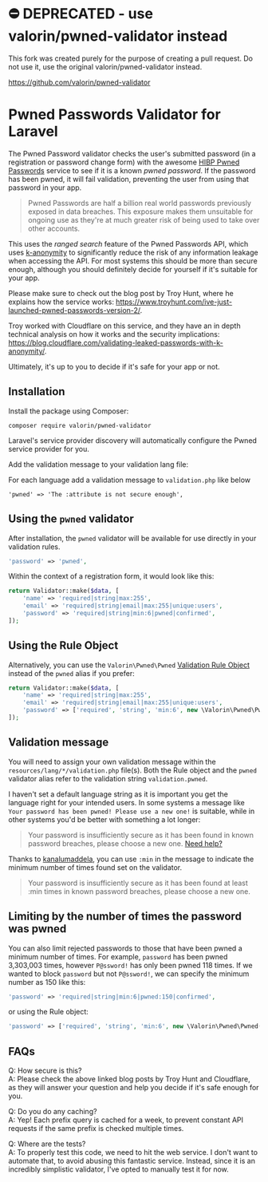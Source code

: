# ⛔️ DEPRECATED - use valorin/pwned-validator instead

This fork was created purely for the purpose of creating a pull request. Do not use it, use the original valorin/pwned-validator instead.

https://github.com/valorin/pwned-validator

# Pwned Passwords Validator for Laravel

The Pwned Password validator checks the user's submitted password (in a registration or password change form) with the awesome 
[HIBP Pwned Passwords](https://haveibeenpwned.com/Passwords) service to see if it is a known _pwned password_.
If the password has been pwned, it will fail validation, preventing the user from using that password in your app.

> Pwned Passwords are half a billion real world passwords previously exposed in data breaches. This exposure makes them unsuitable for ongoing use as they're at much greater risk of being used to take over other accounts.

This uses the _ranged search_ feature of the Pwned Passwords API, which uses [k-anonymity](https://en.wikipedia.org/wiki/K-anonymity)
to significantly reduce the risk of any information leakage when accessing the API.
For most systems this should be more than secure enough, although you should definitely decide for yourself if it's suitable for your app. 

Please make sure to check out the blog post by Troy Hunt, where he explains how the service works:
<https://www.troyhunt.com/ive-just-launched-pwned-passwords-version-2/>.  

Troy worked with Cloudflare on this service, and they have an in depth technical analysis on how it works and the security implications: 
<https://blog.cloudflare.com/validating-leaked-passwords-with-k-anonymity/>.

Ultimately, it's up to you to decide if it's safe for your app or not.

## Installation

Install the package using Composer:

```
composer require valorin/pwned-validator
```

Laravel's service provider discovery will automatically configure the Pwned service provider for you.

Add the validation message to your validation lang file:

For each language add a validation message to `validation.php` like below

```
'pwned' => 'The :attribute is not secure enough',
```

## Using the `pwned` validator

After installation, the `pwned` validator will be available for use directly in your validation rules.
```php
'password' => 'pwned',
```

Within the context of a registration form, it would look like this:
```php
return Validator::make($data, [
    'name' => 'required|string|max:255',
    'email' => 'required|string|email|max:255|unique:users',
    'password' => 'required|string|min:6|pwned|confirmed',
]);
```

## Using the Rule Object

Alternatively, you can use the `Valorin\Pwned\Pwned` [Validation Rule Object](https://laravel.com/docs/5.5/validation#using-rule-objects)
instead of the `pwned` alias if you prefer:

```php
return Validator::make($data, [
    'name' => 'required|string|max:255',
    'email' => 'required|string|email|max:255|unique:users',
    'password' => ['required', 'string', 'min:6', new \Valorin\Pwned\Pwned, 'confirmed'],
]);
```

## Validation message

You will need to assign your own validation message within the `resources/lang/*/validation.php` file(s).
Both the Rule object and the `pwned` validator alias refer to the validation string `validation.pwned`.

I haven't set a default language string as it is important you get the language right for your intended users. 
In some systems a message like `Your password has been pwned! Please use a new one!` is suitable, while in other systems
you'd be better with something a lot longer:
 
> Your password is insufficiently secure as it has been found in known password breaches, please choose a new one. [Need help?](#)

Thanks to [kanalumaddela](https://github.com/valorin/pwned-validator/pull/2), you can use `:min` in the message to indicate the minimum number of times found set on the validator.

> Your password is insufficiently secure as it has been found at least :min times in known password breaches, please choose a new one.

## Limiting by the number of times the password was pwned

You can also limit rejected passwords to those that have been pwned a minimum number of times.
For example, `password` has been pwned 3,303,003 times, however `P@ssword!` has only been pwned 118 times.
If we wanted to block `password` but not `P@ssword!`, we can specify the minimum number as 150 like this:

```php
'password' => 'required|string|min:6|pwned:150|confirmed',
```

or using the Rule object:
```php
'password' => ['required', 'string', 'min:6', new \Valorin\Pwned\Pwned(150), 'confirmed'],
```
 
## FAQs

Q: How secure is this?  
A: Please check the above linked blog posts by Troy Hunt and Cloudflare, as they will answer your question and help you decide if it's safe enough for you.

Q: Do you do any caching?  
A: Yep! Each prefix query is cached for a week, to prevent constant API requests if the same prefix is checked multiple times. 

Q: Where are the tests?  
A: To properly test this code, we need to hit the web service. I don't want to automate that, to avoid abusing this fantastic service. Instead, since it is an incredibly simplistic validator, I've opted to manually test it for now. 
